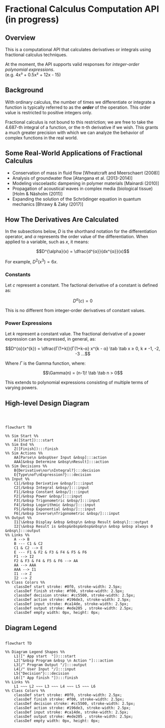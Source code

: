# Fractional Calculus Computation API (in progress)

## Overview

This is a computational API that calculates derivatives or integrals using fractional
calculus techniques.  
  
At the moment, the API supports valid responses for _integer-order polynomial expressions_.  
(e.g. 4x³ + 0.5x² + 12x - 15)
  



## Background

With ordinary calculus, the number of times we differentiate or integrate a function is typically referred to as the 
_**order**_ of the operation. This order value is restricted to positive integers only.

Fractional calculus is not bound to this restriction; we are free to take the 4.687-th integral of a function, or the 
π-th derivative if we wish. This grants a much greater precision with which we can analyze the behavior of complex functions in 
the real world.
  


## Some Real-World Applications of Fractional Calculus

- Conservation of mass in fluid flow [Wheatcraft and Meerschaert (2008)]
- Analysis of groundwater flow [Atangana et al. (2013-2014)]
- Modeling viscoelastic dampening in polymer materials [Mainardi (2010)]
- Propagation of acoustical waves in complex media (biological tissue) [Holm & Näsholm (2011)]
- Expanding the solution of the Schrödinger equation in quantum mechanics [Bhrawy & Zaky (2017)]
  
  
## How The Derivatives Are Calculated

In the subsections below, $D$ is the shorthand notation for the differentiation operator, and $\alpha$ represents the 
order value of the differentiation. When applied to a variable, such as $x$, it means:
  
$$D^{\alpha}(x) = \dfrac{d^{α}}{dx^{α}}(x)$$  

For example, $D^{2}(x^{3}) = 6x$.  


### Constants

Let $c$ represent a constant. The factional derivative of a constant is defined as:
  
$$D^{α}(c) = 0$$  
  
This is no different from integer-order derivatives of constant values.  
  

### Power Expressions

Let $k$ represent a constant value. The fractional derivative of a power expression can be expressed, in general, as:  

$$D^{α}(x^{k}) = \dfrac{Γ(1+k)}{Γ(1+k-α} x^{k - α} \tab \tab x ≥ 0, k ≠ -1, -2, -3 ...$$  

Where $\Gamma$ is the Gamma function, where:  

$$\Gamma(n) = (n-1)! \tab \tab n > 0$$

This extends to polynomial expressions consisting of multiple terms of varying powers. 



[//]: # (&#40;Plan on rewriting these using LaTeX&#41;:)

[//]: # ()
[//]: # (1.&#41; D^α&#40;x&#41; &#40;e^&#40;kx&#41;&#41; = k^α e^&#40;kx&#41;)

[//]: # ()
[//]: # (2.&#41; D^α&#40;x&#41; &#40;sin&#40;kx&#41;&#41; = k^α sin&#40;kx + απ/2&#41;)

[//]: # ()
[//]: # (3.&#41; D^α&#40;x&#41; x^k = Γ&#40;1+k&#41;/Γ&#40;1+k-α&#41;)

[//]: # ()
[//]: # (For 1 and 2, k >= 0.)

[//]: # (For 3, x >= 0, and K is an element of the positive integers &#40;including zero&#41;.)

## High-level Design Diagram

```mermaid



flowchart TB

%% Sim Start %%
    A([Start]):::start
%% Sim End %% 
    Z([Finish]):::finish
%% Sim Actions %%
    AA[Parse\n &nbspUser Input &nbsp]:::action
    AAA[&nbsp Determine &nbsp\nResult]:::action
%% Sim Decisions %%
    B{Derivative\nor\nIntegral?}:::decision
    E{Type\nof\nExpression?}:::decision
%% Input %%
    C1[/&nbsp Derivative &nbsp/]:::input
    C2[/&nbsp Integral &nbsp/]:::input
    F1[/&nbsp Constant &nbsp/]:::input
    F2[/&nbsp Power &nbsp/]:::input
    F3[/&nbsp Trigonometric &nbsp/]:::input
    F4[/&nbsp Logarithmic &nbsp/]:::input
    F5[/&nbsp Exponential &nbsp/]:::input
    F6[/&nbsp Inverse\nTrigonometric &nbsp/]:::input
%% Output %%
    I1[\&nbsp Display &nbsp &nbsp\n &nbsp Result &nbsp\]:::output
    I2[\&nbsp Result is &nbsp&nbsp&nbsp&nbsp\n &nbsp &nbsp always 0 &nbsp\]:::output
%% Links %%
    A --> B
    B --- C1 & C2
    C1 & C2 --> E
    E --- F1 & F2 & F3 & F4 & F5 & F6
    F1 --> I2
    F2 & F3 & F4 & F5 & F6 --> AA
    AA --> AAA
    AAA --> I1
    I1 --> Z
    I2 --> Z
%% Class Colors %%
    classDef start stroke: #0f0, stroke-width: 2.5px;
    classDef finish stroke: #f00, stroke-width: 2.5px;
    classDef decision stroke: #cc5500, stroke-width: 2.5px;
    classDef action stroke: #196de3, stroke-width: 2.5px;
    classDef input stroke: #ca14de, stroke-width: 2.5px;
    classDef output stroke: #ede205 , stroke-width: 2.5px;
    classDef empty width: 0px, height: 0px;
```

## Diagram Legend

```mermaid

flowchart TD

%% Diagram Legend Shapes %%    
    L1([" App start  "]):::start
    L2["&nbsp Program &nbsp \n Action "]:::action
    L3[/" Program Output "/]:::output
    L4[/" User Input "/]:::input
    L5{"Decision"}:::decision
    L6([" App finish "]):::finish
%% Links %%        
    L1 ~~~ L2 ~~~ L3 ~~~ L4 ~~~ L5 ~~~ L6
%% Class Colors %%
    classDef start stroke: #0f0, stroke-width: 2.5px;
    classDef finish stroke: #f00, stroke-width: 2.5px;
    classDef decision stroke: #cc5500, stroke-width: 2.5px;
    classDef action stroke: #196de3, stroke-width: 2.5px;
    classDef input stroke: #ca14de, stroke-width: 2.5px;
    classDef output stroke: #ede205 , stroke-width: 2.5px;
    classDef empty width: 0px, height: 0px;
```